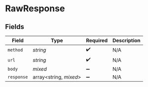 # RawResponse


## Fields

| Field                  | Type                   | Required               | Description            |
| ---------------------- | ---------------------- | ---------------------- | ---------------------- |
| `method`               | *string*               | :heavy_check_mark:     | N/A                    |
| `url`                  | *string*               | :heavy_check_mark:     | N/A                    |
| `body`                 | *mixed*                | :heavy_minus_sign:     | N/A                    |
| `response`             | array<string, *mixed*> | :heavy_minus_sign:     | N/A                    |